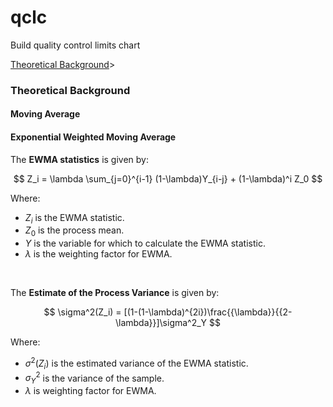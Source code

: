 # qclc
Build quality control limits chart

[Theoretical Background](#theoretical-background)><br>


### Theoretical Background

#### Moving Average

#### Exponential Weighted Moving Average

The **EWMA statistics** is given by: 

$$
Z_i = \lambda \sum_{j=0}^{i-1} (1-\lambda)Y_{i-j} + (1-\lambda)^i Z_0
$$

Where:

-  $Z_i$ is the EWMA statistic.
-  $Z_0$ is the process mean.
-  $Y$ is the variable for which to calculate the EWMA statistic.
-  $\lambda$ is the weighting factor for EWMA.

<br>

The **Estimate of the Process Variance** is given by:

$$
\sigma^2(Z_i) = [(1-(1-\lambda)^{2i})\frac{{\lambda}}{{2-\lambda}}]\sigma^2_Y
$$

Where:

-  $\sigma^2(Z_i)$ is the estimated variance of the EWMA statistic.
-  $\sigma^2_Y$ is the variance of the sample.
-  $\lambda$ is weighting factor for EWMA.
